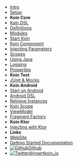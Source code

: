 - [Intro](introduction)
- [Setup](setup/index)
- **Koin Core**
- [Koin DSL](koin-core/dsl)
- [Definitions](koin-core/definitions)
- [Modules](koin-core/modules)
- [Start Koin](koin-core/start-koin)
- [Koin Component](koin-core/koin-component)
- [Injecting Parameters](koin-core/injection-parameters)
- [Scopes](koin-core/scopes)
- [Using Java](koin-core/java)
- [Logging](koin-core/logging)
- [Properties](koin-core/properties)
- **Koin Test**
- [JUnit & Mocks](koin-test/testing)
- **Koin Android**
- [Start on Android](koin-android/start)
- [Android DSL](koin-android/dsl)
- [Retrieve Instances](koin-android/get-instances)
- [Koin Scope](koin-android/scope)
- [ViewModel](koin-android/viewmodel)
- [Fragment Factory](koin-android/fragment-factory)
- **Koin Ktor**
- [Injecting with Ktor](koin-ktor/ktor)
- **Links**
- [WebSite](https://insert-koin.io/)
- [Getting Started Documentation](https://start.insert-koin.io/)
- [![Github](https://icongram.jgog.in/simple/github.svg?color=808080&size=16)Github](https://github.com/InsertKoinIO/koin)
- [![Twitter](https://icongram.jgog.in/simple/twitter.svg?colored&size=16)@insertkoin_io](http://twitter.com/insertkoin_io)
